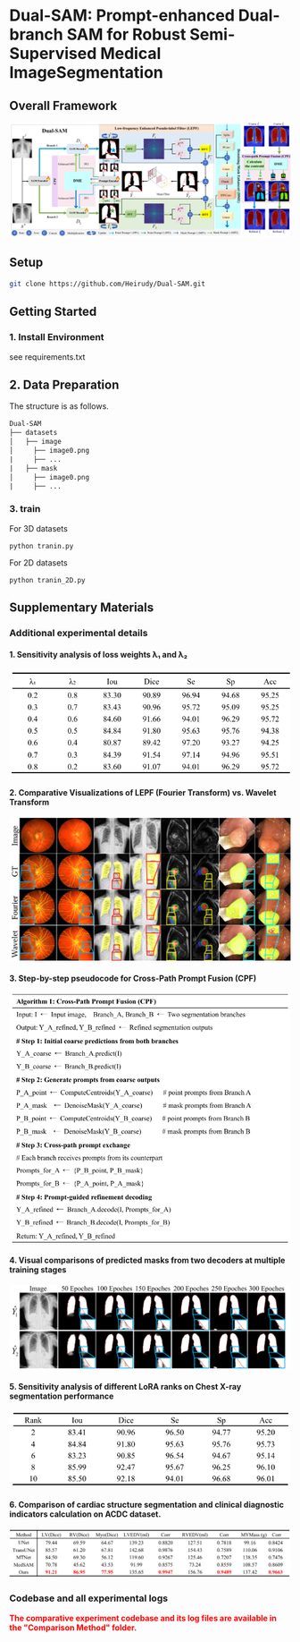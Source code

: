 # Dual-SAM: Prompt-enhanced Dual-branch SAM for Robust Semi-Supervised Medical ImageSegmentation


## Overall Framework ##
![image](https://github.com/Heirudy/Dual-SAM/blob/main/image/image7.png)


## Setup
```bash
git clone https://github.com/Heirudy/Dual-SAM.git
```

##  Getting Started

### 1. Install Environment

see requirements.txt

## 2. Data Preparation

The structure is as follows.
```
Dual-SAM
├── datasets
│   ├── image
│     ├── image0.png
|     ├── ...
|   ├── mask
│     ├── image0.png
|     ├── ...
```

### 3. train
For 3D datasets
```
python tranin.py 
```
For 2D datasets
```
python tranin_2D.py 
```

##  Supplementary Materials


### Additional experimental details
#### 1. Sensitivity analysis of loss weights λ₁ and λ₂

![image](https://github.com/Heirudy/Dual-SAM/blob/main/image/image1.png)


#### 2. Comparative Visualizations of LEPF (Fourier Transform) vs. Wavelet Transform

![image](https://github.com/Heirudy/Dual-SAM/blob/main/image/image2.png)


#### 3. Step-by-step pseudocode for Cross-Path Prompt Fusion (CPF)

![image](https://github.com/Heirudy/Dual-SAM/blob/main/image/image3.png)


#### 4. Visual comparisons of predicted masks from two decoders at multiple training stages

![image](https://github.com/Heirudy/Dual-SAM/blob/main/image/image4.png)


#### 5. Sensitivity analysis of different LoRA ranks on Chest X-ray segmentation performance

![image](https://github.com/Heirudy/Dual-SAM/blob/main/image/image5.png)


#### 6. Comparison of cardiac structure segmentation and clinical diagnostic indicators calculation on ACDC dataset. 

![image](https://github.com/Heirudy/Dual-SAM/blob/main/image/image6.png)



### Codebase and all experimental logs
<font color="red"><strong>The comparative experiment codebase and its log files are available in the "Comparison Method" folder.</strong></font>


